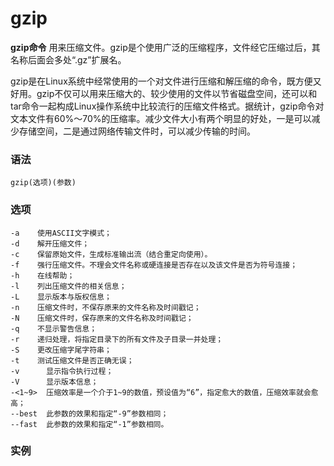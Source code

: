 # gzip

**gzip命令** 用来压缩文件。gzip是个使用广泛的压缩程序，文件经它压缩过后，其名称后面会多处“.gz”扩展名。

gzip是在Linux系统中经常使用的一个对文件进行压缩和解压缩的命令，既方便又好用。gzip不仅可以用来压缩大的、较少使用的文件以节省磁盘空间，还可以和tar命令一起构成Linux操作系统中比较流行的压缩文件格式。据统计，gzip命令对文本文件有60%～70%的压缩率。减少文件大小有两个明显的好处，一是可以减少存储空间，二是通过网络传输文件时，可以减少传输的时间。

### 语法

```shell
gzip(选项)(参数)
```

### 选项

```shell
-a    使用ASCII文字模式；
-d    解开压缩文件；
-c    保留原始文件，生成标准输出流（结合重定向使用）。
-f    强行压缩文件。不理会文件名称或硬连接是否存在以及该文件是否为符号连接；
-h    在线帮助；
-l    列出压缩文件的相关信息；
-L    显示版本与版权信息；
-n    压缩文件时，不保存原来的文件名称及时间戳记；
-N    压缩文件时，保存原来的文件名称及时间戳记；
-q    不显示警告信息；
-r    递归处理，将指定目录下的所有文件及子目录一并处理；
-S    更改压缩字尾字符串；
-t    测试压缩文件是否正确无误；
-v      显示指令执行过程；
-V      显示版本信息；
-<1~9>  压缩效率是一个介于1~9的数值，预设值为“6”，指定愈大的数值，压缩效率就会愈高；
--best  此参数的效果和指定“-9”参数相同；
--fast  此参数的效果和指定“-1”参数相同。
```

### 实例

‍

